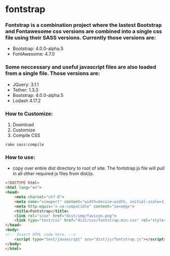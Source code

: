 # fontstrap

### Fontstrap is a combination project where the lastest Bootstrap and Fontawesome css versions are combined into a single css file using their SASS versions.  Currently those versions are:

* Bootstrap: 4.0.0-alpha.5
* FontAwesome: 4.7.0

### Some neccessary and useful javascript files are also loaded from a single file. Those versions are:

* JQuery: 3.1.1
* Tether: 1.3.3
* Bootstrap: 4.0.0-alpha.5
* Lodash 4.17.2

### How to Customize:

1. Download
2. Customize
3. Compile CSS
```
rake sass:compile
```

### How to use:

* copy over entire dist directory to root of site. The fontstrap.js file will pull in all other required js files from dist/js.

```html
<!DOCTYPE html>
<html lang="en">
<head>
	<meta charset="utf-8">
	<meta name="viewport" content="width=device-width, initial-scale=1, shrink-to-fit=no">
	<meta http-equiv="x-ua-compatible" content="ie=edge">
	<title>Fontstrap</title>
	<link rel="icon" href="dist/img/favicon.png">
	<link type="text/css" href="dist/css/fontstrap.min.css" rel="stylesheet">
</head>
<body>
<!-- Insert HTML code here. -->
	<script type="text/javascript" src="dist/js/fontstrap.js"></script>
</body>
</html>
```
